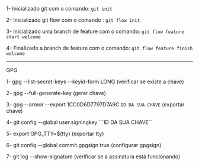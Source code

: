 1- Inicializado git com o comando: ```git init```

2- Inicializado git flow com o comando : ```git flow init```

3- Inicializado uma branch de feature com o comando: ```git flow feature start welcome```

4- Finalizado a branch de feature com o comando: ```git flow feature finish welcome```

    
________________________________
GPG

1- gpg --list-secret-keys --keyid-form LONG (verificar se existe a chave)

2- gpg --full-generate-key (gerar chave)

3- gpg --armor --export 1CC0D6D7797D7A9C ```ID DA SUA CHAVE``` (exportar chave)

4- git config --global user.signingkey ```ID DA SUA CHAVE``

5- export GPG_TTY=$(tty) (exportar tty)

6- git config --global commit.gpgsign true (configurar gpgsign)

7- git log --show-signature (verificar se a assinatura está funcionando)